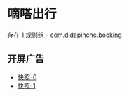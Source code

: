 # 嘀嗒出行

存在 1 规则组 - [com.didapinche.booking](/src/apps/com.didapinche.booking.ts)

## 开屏广告

- [快照-0](https://i.gkd.li/i/13988957)
- [快照-1](https://i.gkd.li/i/13989178)
